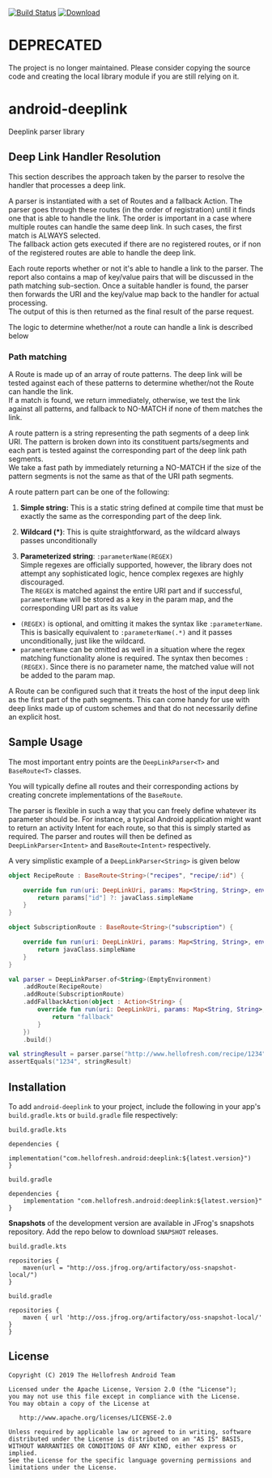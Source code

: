 [![Build Status](https://travis-ci.org/hellofresh/android-deeplink.svg?branch=master)](https://travis-ci.org/hellofresh/android-deeplink) [ ![Download](https://api.bintray.com/packages/hellofresh/maven/android-deeplink/images/download.svg) ](https://bintray.com/hellofresh/maven/android-deeplink/_latestVersion)

# DEPRECATED

The project is no longer maintained. Please consider copying the source code and creating the local library module if you are still relying on it. 

# android-deeplink

Deeplink parser library

## Deep Link Handler Resolution
This section describes the approach taken by the parser to resolve the handler that processes a deep link.

A parser is instantiated with a set of Routes and a fallback Action.
The parser goes through these routes (in the order of registration) until it finds one that is able to handle the link.
The order is important in a case where multiple routes can handle the same deep link. In such cases, the first match is ALWAYS selected.  
The fallback action gets executed if there are no registered routes, or if non of the registered routes are able to handle the deep link.


Each route reports whether or not it's able to handle a link to the parser. The report also contains a map of key/value pairs that will be discussed in the path matching sub-section.
Once a suitable handler is found, the parser then forwards the URI and the key/value map back to the handler for actual processing.  
The output of this is then returned as the final result of the parse request.

The logic to determine whether/not a route can handle a link is described below

### Path matching
A Route is made up of an array of route patterns. The deep link will be tested against each of these patterns to determine whether/not the Route can handle the link.  
If a match is found, we return immediately, otherwise, we test the link against all patterns, and fallback to NO-MATCH if none of them matches the link.

A route pattern is a string representing the path segments of a deep link URI. The pattern is broken down into its constituent parts/segments and each part is tested against the corresponding part of the deep link path segments.  
We take a fast path by immediately returning a NO-MATCH if the size of the pattern segments is not the same as that of the URI path segments.

A route pattern part can be one of the following:

1. **Simple string:**
This is a static string defined at compile time that must be exactly the same as the corresponding part of the deep link.

2. **Wildcard (\*)**:
This is quite straightforward, as the wildcard always passes unconditionally

3. **Parameterized string**: `:parameterName(REGEX)`  
Simple regexes are officially supported, however, the library does not attempt any sophisticated logic, hence complex regexes are highly discouraged.  
The `REGEX` is matched against the entire URI part and if successful, `parameterName` will be stored as a key in the param map, and the corresponding URI part as its value
  - `(REGEX)` is optional, and omitting it makes the syntax like `:parameterName`. This is basically equivalent to `:parameterName(.*)` and it passes unconditionally, just like the wildcard.  
  - `parameterName` can be omitted as well in a situation where the regex matching functionality alone is required. The syntax then becomes `:(REGEX)`. Since there is no parameter name, the matched value will not be added to the param map.

A Route can be configured such that it treats the host of the input deep link as the first part of the path segments. This can come handy for use with deep links made up of custom schemes and that do not necessarily define an explicit host.

## Sample Usage
The most important entry points are the `DeepLinkParser<T>` and `BaseRoute<T>` classes.

You will typically define all routes and their corresponding actions by creating 
concrete implementations of the `BaseRoute`.

The parser is flexible in such a way that you can freely define whatever its parameter should be. 
For instance, a typical Android application might want to return an activity Intent for each route, 
so that this is simply started as required. The parser and routes will then be defined as 
`DeepLinkParser<Intent>` and `BaseRoute<Intent>` respectively.

A very simplistic example of a `DeepLinkParser<String>` is given below

```kotlin
object RecipeRoute : BaseRoute<String>("recipes", "recipe/:id") {

    override fun run(uri: DeepLinkUri, params: Map<String, String>, environment: Environment): String {
        return params["id"] ?: javaClass.simpleName
    }
}

object SubscriptionRoute : BaseRoute<String>("subscription") {

    override fun run(uri: DeepLinkUri, params: Map<String, String>, environment: Environment): String {
        return javaClass.simpleName
    }
}

val parser = DeepLinkParser.of<String>(EmptyEnvironment)
    .addRoute(RecipeRoute)
    .addRoute(SubscriptionRoute)
    .addFallbackAction(object : Action<String> {
        override fun run(uri: DeepLinkUri, params: Map<String, String>, environment: Environment): String {
            return "fallback"
        }
    })
    .build()

val stringResult = parser.parse("http://www.hellofresh.com/recipe/1234")
assertEquals("1234", stringResult)
```

## Installation

To add `android-deeplink` to your project, include the following in your app's `build.gradle.kts` or `build.gradle` file respectively:

`build.gradle.kts`

```
dependencies {
    implementation("com.hellofresh.android:deeplink:${latest.version}")
}
```

`build.gradle`

```
dependencies {
    implementation "com.hellofresh.android:deeplink:${latest.version}"
}
```

**Snapshots** of the development version are available in JFrog's snapshots repository. Add the repo below to download `SNAPSHOT` releases.

`build.gradle.kts`

```
repositories {
    maven(url = "http://oss.jfrog.org/artifactory/oss-snapshot-local/")
}
```

`build.gradle`

```
repositories {
    maven { url 'http://oss.jfrog.org/artifactory/oss-snapshot-local/' }
}
```


License
-------

    Copyright (C) 2019 The Hellofresh Android Team

    Licensed under the Apache License, Version 2.0 (the "License");
    you may not use this file except in compliance with the License.
    You may obtain a copy of the License at

       http://www.apache.org/licenses/LICENSE-2.0

    Unless required by applicable law or agreed to in writing, software
    distributed under the License is distributed on an "AS IS" BASIS,
    WITHOUT WARRANTIES OR CONDITIONS OF ANY KIND, either express or implied.
    See the License for the specific language governing permissions and
    limitations under the License.
